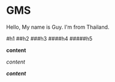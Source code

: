 # GMS

Hello, My name is Guy. I'm from Thailand.

#h1
##h2
###h3
####h4
#####h5


**content**

*content*


__*content*__